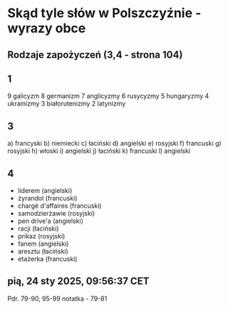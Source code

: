 # Skąd tyle słów w Polszczyźnie - wyrazy obce

## Rodzaje zapożyczeń (3,4 - strona 104)

## 1
  9 galicyzm
  8 germanizm
  7 anglicyzmy
  6 rusycyzmy
  5 hungaryzmy
  4 ukrainizmy
  3 białorutenizmy
  2 latynizmy

## 3

a) francyski
b) niemiecki
c) łaciński
d) angielski
e) rosyjski
f) francuski
g) rosyjski
h) włoski
i) angielski
j) łaciński
k) francuski
l) angielski

## 4

- liderem (angielski)
- żyrandol (francuski)
- chargé d'affaires (francuski)
- samodzierżawie (rosyjski)
- pen drive'a (angielski)
- racji (łaciński)
- prikaz (rosyjski)
- fanem (angielski)
- aresztu (łaciński)
- etażerka (francuski)

## pią, 24 sty 2025, 09:56:37 CET

Pdr. 79-90, 95-99
notatka - 79-81

